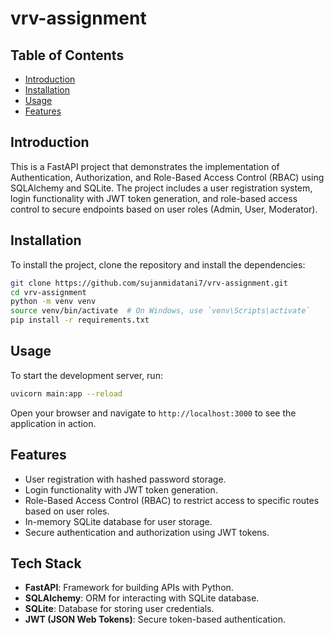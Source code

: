 # vrv-assignment
## Table of Contents
- [Introduction](#introduction)
- [Installation](#installation)
- [Usage](#usage)
- [Features](#features)

## Introduction
This is a FastAPI project that demonstrates the implementation of Authentication, Authorization, and Role-Based Access Control (RBAC) using SQLAlchemy and SQLite. The project includes a user registration system, login functionality with JWT token generation, and role-based access control to secure endpoints based on user roles (Admin, User, Moderator).

## Installation
To install the project, clone the repository and install the dependencies:
```bash
git clone https://github.com/sujanmidatani7/vrv-assignment.git
cd vrv-assignment
python -m venv venv
source venv/bin/activate  # On Windows, use `venv\Scripts\activate`
pip install -r requirements.txt
```

## Usage
To start the development server, run:
```bash
uvicorn main:app --reload
```
Open your browser and navigate to `http://localhost:3000` to see the application in action.

## Features
- User registration with hashed password storage.
- Login functionality with JWT token generation.
- Role-Based Access Control (RBAC) to restrict access to specific routes based on user roles.
- In-memory SQLite database for user storage.
- Secure authentication and authorization using JWT tokens.

## Tech Stack
- **FastAPI**: Framework for building APIs with Python.
- **SQLAlchemy**: ORM for interacting with SQLite database.
- **SQLite**: Database for storing user credentials.
- **JWT (JSON Web Tokens)**: Secure token-based authentication.